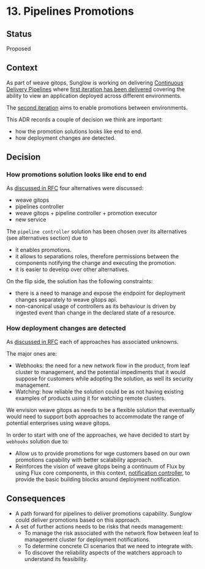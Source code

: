 # 13. Pipelines Promotions

## Status
Proposed

## Context
As part of weave gitops, Sunglow is working on delivering [Continuous Delivery Pipelines](https://www.notion.so/weaveworks/CD-Pipeline-39a6df44798c4b9fbd140f9d0df1212a) where
[first iteration has been delivered](https://docs.gitops.weave.works/docs/next/enterprise/pipelines/intro/index.html)
covering the ability to view an application deployed across different environments.

The [second iteration](https://www.notion.so/weaveworks/Pipeline-promotion-061bb790e2e345cbab09370076ff3258) aims 
to enable promotions between environments. 

This ADR records a couple of decision we think are important:

- how the promotion solutions looks like end to end.
- how deployment changes are detected.

## Decision

### How promotions solution looks like end to end 

As [discussed in RFC](../rfcs/0003-pipelines-promotion/README.md) four alternatives were discussed:

- weave gitops
- pipelines controller
- weave gitops + pipeline controller  + promotion executor
- new service

The `pipeline controller` solution has been chosen over its alternatives (see alternatives section) due to

- it enables promotions.
- it allows to separations roles, therefore permissions between the components notifying the change and executing the promotion.
- it is easier to develop over other alternatives.

On the flip side, the solution has the following constraints:

- there is a need to manage and expose the endpoint for deployment changes separately to weave gitops api.
- non-canonical usage of controllers as its behaviour is driven by ingested event than change in the declared state of a resource.

### How deployment changes are detected

As [discussed in RFC](../rfcs/0003-pipelines-promotion/detect-deployment-changes.md) each of approaches has associated unknowns.

The major ones are:

- Webhooks: the need for a new network flow in the product, from leaf cluster to management, and the potential impediments
  that it would suppose for customers while adopting the solution, as well its security management.
- Watching: how reliable the solution could be as not having existing examples of products using it for watching remote clusters.

We envision weave gitops as  needs to be a flexible solution that eventually would need to support both approaches
to accommodate the range of potential enterprises using weave gitops.

In order to start with one of the approaches, we have decided to start by `webhooks` solution due to:

- Allow us to provide promotions for wge customers based on our own promotions capability with better scalability approach.
- Reinforces the vision of weave gitops being a continuum of Flux by using Flux core components, in this context, [notification
  controller](https://fluxcd.io/flux/components/notification/), to provide the basic building blocks around deployment notification.

## Consequences

- A path forward for pipelines to deliver promotions capability. Sunglow could deliver promotions based on this approach.
- A set of further actions needs to be risks that needs management:
  - To manage the risk associated with the network flow between leaf to management cluster for deployment notifications. 
  - To determine concrete CI scenarios that we need to integrate with.
  - To discover the reliability aspects of the watchers approach to understand its feasibility.



